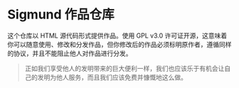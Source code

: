 # Sigmund 作品仓库

这个仓库以 HTML 源代码形式提供作品。使用 GPL v3.0 许可证开源，这意味着你可以随意使用、修改和分发作品，但你修改后的作品必须标明原作者，遵循同样的协议，并且不能阻止他人对作品进行分发。

> 正如我们享受他人的发明带来的巨大便利一样，我们也应该乐于有机会让自己的发明为他人服务，而且我们应该免费并慷慨地这么做。

